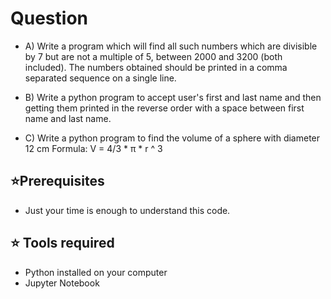 # Question 

- A) Write a program which will find all such numbers which are divisible by 7 but are not a multiple of 5, between 2000 and 3200 (both included). The numbers obtained should be printed in a comma separated sequence on a single line.

- B) Write a python program to accept user's first and last name and then getting them printed in the reverse order with a space between first name and last name.

- C) Write a python program to find the volume of a sphere with diameter 12 cm
Formula: V = 4/3 * π * r ^ 3

## ⭐Prerequisites

- Just your time is enough to understand this code. 

## ⭐ Tools required

-  Python installed on your computer
-  Jupyter Notebook
